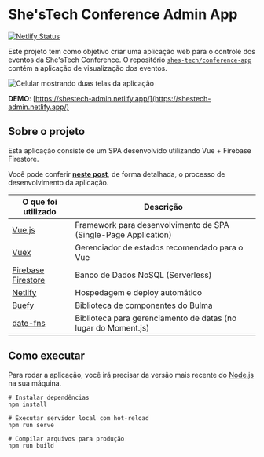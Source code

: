 # She'sTech Conference **Admin** App

[![Netlify Status](https://api.netlify.com/api/v1/badges/70f3c96d-ef19-4bd1-b835-14581ffc6329/deploy-status)](https://app.netlify.com/sites/shestech-admin/deploys)

Este projeto tem como objetivo criar uma aplicação web para o controle dos eventos da She'sTech Conference. O repositório [`shes-tech/conference-app`](https://github.com/shes-tech/conference-app) contém a aplicação de visualização dos eventos.

![Celular mostrando duas telas da aplicação](../assets/app-sample.png?raw=true)

**DEMO**: [https://shestech-admin.netlify.app/](https://shestech-admin.netlify.app/)


## Sobre o projeto

Esta aplicação consiste de um SPA desenvolvido utilizando Vue + Firebase Firestore.

Você pode conferir [**neste post**](https://italolelis.com/posts/shestech-app-pt/), de forma detalhada, o processo de desenvolvimento da aplicação.

| O que foi utilizado                                                       | Descrição                                                       |
|---------------------------------------------------------------------------|-----------------------------------------------------------------|
| [Vue.js](https://vuejs.org/)                                              | Framework para desenvolvimento de SPA (Single-Page Application) |
| [Vuex](https://vuex.vuejs.org/)                                           | Gerenciador de estados recomendado para o Vue                   |
| [Firebase Firestore](https://firebase.google.com/docs/firestore?hl=pt-br) | Banco de Dados NoSQL (Serverless)                               |
| [Netlify](https://www.netlify.com/)                                       | Hospedagem e deploy automático                                  |
| [Buefy](https://buefy.org/)                                               | Biblioteca de componentes do Bulma                              |
| [date-fns](https://date-fns.org/)                                         | Biblioteca para gerenciamento de datas (no lugar do Moment.js)  |


## Como executar

Para rodar a aplicação, você irá precisar da versão mais recente do [Node.js](https://nodejs.org/) na sua máquina.

```
# Instalar dependências
npm install

# Executar servidor local com hot-reload
npm run serve

# Compilar arquivos para produção
npm run build
```